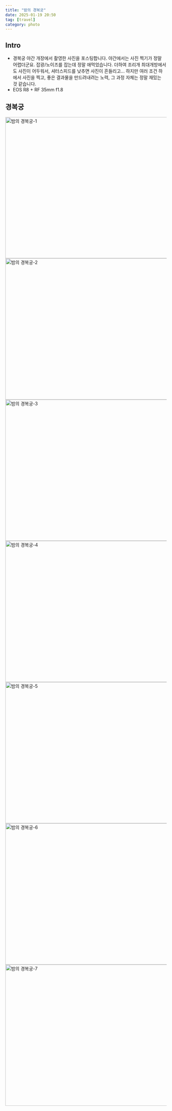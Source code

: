 ```yaml
---
title: "밤의 경복궁"
date: 2025-01-19 20:50
tag: [travel]
category: photo
---
```


## Intro

- 경복궁 야간 개장에서 촬영한 사진을 포스팅합니다. 야간에서는 사진 찍기가 정말 어렵더군요. 잡광/노이즈를 잡는데 정말 애먹었습니다. 더하여 조리개 최대개방에서도 사진이 어두워서, 셔터스피드를 낮추면 사진이 흔들리고... 하지만 여러 조건 하에서 사진을 찍고, 좋은 결과물을 만드려내려는 노력, 그 과정 자체는 정말 재밌는 것 같습니다.
- EOS R8 + RF 35mm f1.8

## 경복궁

<img src="https://j93.es/api/posting/photo/gyeongbokgung-palace-at-night/img/밤의-경복궁-1.jpg" alt="밤의 경복궁-1" width="660" height="440">

<img src="https://j93.es/api/posting/photo/gyeongbokgung-palace-at-night/img/밤의-경복궁-2.jpg" alt="밤의 경복궁-2" width="660" height="440" loading="lazy">

<img src="https://j93.es/api/posting/photo/gyeongbokgung-palace-at-night/img/밤의-경복궁-3.jpg" alt="밤의 경복궁-3" width="660" height="440" loading="lazy">

<img src="https://j93.es/api/posting/photo/gyeongbokgung-palace-at-night/img/밤의-경복궁-4.jpg" alt="밤의 경복궁-4" width="660" height="440" loading="lazy">

<img src="https://j93.es/api/posting/photo/gyeongbokgung-palace-at-night/img/밤의-경복궁-5.jpg" alt="밤의 경복궁-5" width="660" height="440" loading="lazy">

<img src="https://j93.es/api/posting/photo/gyeongbokgung-palace-at-night/img/밤의-경복궁-6.jpg" alt="밤의 경복궁-6" width="660" height="440" loading="lazy">

<img src="https://j93.es/api/posting/photo/gyeongbokgung-palace-at-night/img/밤의-경복궁-7.jpg" alt="밤의 경복궁-7" width="660" height="440" loading="lazy">

